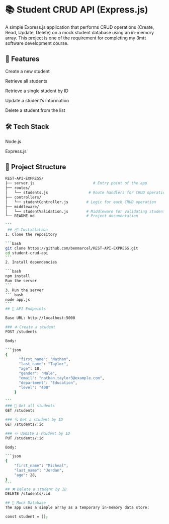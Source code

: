 # 📚 Student CRUD API (Express.js)

A simple Express.js application that performs CRUD operations (Create, Read, Update, Delete) on a mock student database using an in-memory array.
This project is one of the requirement for completing my 3mtt software development course.

## 🚀 Features

Create a new student

Retrieve all students

Retrieve a single student by ID

Update a student’s information

Delete a student from the list

## 🛠 Tech Stack

Node.js

Express.js

## 📁 Project Structure

````bash
REST-API-EXPRESS/
├── server.js                          # Entry point of the app
├── routes/
│   └── students.js                  # Route handlers for CRUD operations
├── controllers/
│   └── studentController.js        # Logic for each CRUD operation
├── middleware/
│   └── studentValidation.js        # Middleware for validating student input
└── README.md                       # Project documentation

```
 ## 📦 Installation
1. Clone the repository

```bash
git clone https://github.com/benmarcel/REST-API-EXPRESS.git
cd student-crud-api
```
2. Install dependencies

```bash
npm install
Run the server
```
3. Run the server
``` bash
node app.js
```
## 🧪 API Endpoints

Base URL: http://localhost:5000

### ➕ Create a student
POST /students

Body:

```json
{
      "first_name": "Nathan",
      "last_name": "Taylor",
      "age": 18,
      "gender": "Male",
      "email": "nathan.taylor3@example.com",
      "department": "Education",
      "level": "400"
    }

```
### 📄 Get all students
GET /students

### 🔍 Get a student by ID
GET /students/:id

### ✏️ Update a student by ID
PUT /students/:id

Body:

```json
{
    "first_name": "Micheal",
    "last_name": "Jordan",
    "age": 28,
}
```
## ❌ Delete a student by ID
DELETE /students/:id

## 🧠 Mock Database
The app uses a simple array as a temporary in-memory data store:

const student = [];

